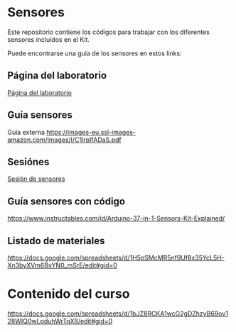 # Sensores
Este repositorio contiene los códigos para trabajar con los diferentes sensores incluídos en el Kit.

Puede encontrarse una guía de los sensores en estos links:

## Página del laboratorio
[Página del laboratorio](https://sefigueroacunal.github.io/TModeladoUNAL/)


## Guía sensores
Guía externa <https://images-eu.ssl-images-amazon.com/images/I/C1lrpIfADaS.pdf>

## Sesiónes

[Sesión de sensores](Sesiones/P04_SENSORES/README.md)

## Guía sensores con código
<https://www.instructables.com/id/Arduino-37-in-1-Sensors-Kit-Explained/>

## Listado de materiales
https://docs.google.com/spreadsheets/d/1H5pSMcMR5nf9Uf8x35YcL5H-Xn3byXVm6BvYN0_mSrE/edit#gid=0

# Contenido del curso
https://docs.google.com/spreadsheets/d/1bJZ8RCKA1wcG2gDZhzyB69ov128WIQ0wLpduhWrTqX8/edit#gid=0
